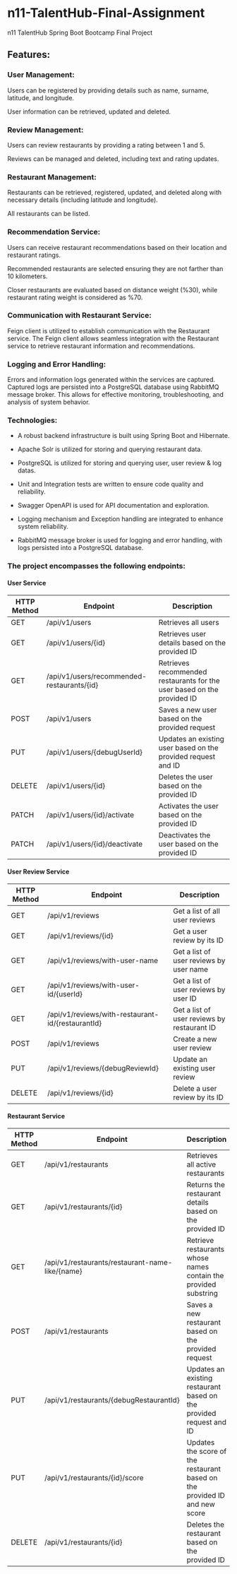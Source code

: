 # n11-TalentHub-Final-Assignment
n11 TalentHub Spring Boot Bootcamp Final Project

## Features:

### User Management:

Users can be registered by providing details such as name, surname, latitude, and longitude.

User information can be retrieved, updated and deleted.

### Review Management:

Users can review restaurants by providing a rating between 1 and 5.

Reviews can be managed and deleted, including text and rating updates.

### Restaurant Management:

Restaurants can be retrieved, registered, updated, and deleted along with necessary details (including latitude and longitude).

All restaurants can be listed.

### Recommendation Service:

Users can receive restaurant recommendations based on their location and restaurant ratings.

Recommended restaurants are selected ensuring they are not farther than 10 kilometers.

Closer restaurants are evaluated based on distance weight (%30), while restaurant rating weight is considered as %70.

### Communication with Restaurant Service:

Feign client is utilized to establish communication with the Restaurant service.
The Feign client allows seamless integration with the Restaurant service to retrieve restaurant information and recommendations.

### Logging and Error Handling:

Errors and information logs generated within the services are captured.
Captured logs are persisted into a PostgreSQL database using RabbitMQ message broker.
This allows for effective monitoring, troubleshooting, and analysis of system behavior.

### Technologies:

- A robust backend infrastructure is built using Spring Boot and Hibernate.

- Apache Solr is utilized for storing and querying restaurant data.

- PostgreSQL is utilized for storing and querying user, user review & log datas.

- Unit and Integration tests are written to ensure code quality and reliability.

- Swagger OpenAPI is used for API documentation and exploration.

- Logging mechanism and Exception handling are integrated to enhance system reliability.

- RabbitMQ message broker is used for logging and error handling, with logs persisted into a PostgreSQL database.

### The project encompasses the following endpoints:

#### User Service

| HTTP Method | Endpoint                                   | Description                              |
|-------------|--------------------------------------------|------------------------------------------|
| GET         | /api/v1/users                              | Retrieves all users                      |  
| GET         | /api/v1/users/{id}                         | Retrieves user details based on the provided ID      |
| GET         | /api/v1/users/recommended-restaurants/{id} | Retrieves recommended restaurants for the user based on the provided ID       |
| POST        | /api/v1/users                              | Saves a new user based on the provided request                      |
| PUT         | /api/v1/users/{debugUserId}                | Updates an existing user based on the provided request and ID |
| DELETE      | /api/v1/users/{id}                         | Deletes the user based on the provided ID        |
| PATCH       | /api/v1/users/{id}/activate                | Activates the user based on the provided ID|
| PATCH       | /api/v1/users/{id}/deactivate              | Deactivates the user based on the provided ID    |

#### User Review Service

| HTTP Method | Endpoint                                          | Description                              |
|-------------|---------------------------------------------------|------------------------------------------|
| GET         | /api/v1/reviews                                   | Get a list of all user reviews                      |  
| GET         | /api/v1/reviews/{id}                              | Get a user review by its ID      |
| GET         | /api/v1/reviews/with-user-name                    | Get a list of user reviews by user name       |
| GET         | /api/v1/reviews/with-user-id/{userId}             | Get a list of user reviews by user ID |
| GET         | /api/v1/reviews/with-restaurant-id/{restaurantId} | Get a list of user reviews by restaurant ID  |
| POST        | /api/v1/reviews                                   | Create a new user review                      |
| PUT         | /api/v1/reviews/{debugReviewId}                   | Update an existing user review |
| DELETE      | /api/v1/reviews/{id}                              | Delete a user review by its ID        |

#### Restaurant Service

| HTTP Method | Endpoint                                         | Description                              |
|-------------|--------------------------------------------------|------------------------------------------|
| GET         | /api/v1/restaurants                                 | Retrieves all active restaurants                      |  
| GET         | /api/v1/restaurants/{id}                            | Returns the restaurant details based on the provided ID      |
| GET         | /api/v1/restaurants/restaurant-name-like/{name}    | Retrieve restaurants whose names contain the provided substring       |
| POST        | /api/v1/restaurants                                 | Saves a new restaurant based on the provided request    |
| PUT         | /api/v1/restaurants/{debugRestaurantId}      | Updates an existing restaurant based on the provided request and ID |
| PUT         | /api/v1/restaurants/{id}/score      | Updates the score of the restaurant based on the provided ID and new score                                                                    |
| DELETE      | /api/v1/restaurants/{id}                             | Deletes the restaurant based on the provided ID        |